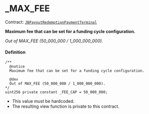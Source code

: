 # _MAX_FEE

Contract: [`JBPayoutRedemptionPaymentTerminal`](/dev/api/contracts/or-abstract/jbpayoutredemptionpaymentterminal/README.md)​‌

**Maximum fee that can be set for a funding cycle configuration.** 

_Out of MAX_FEE (50_000_000 / 1_000_000_000)._

#### Definition

```
/**
  @notice
  Maximum fee that can be set for a funding cycle configuration.

  @dev
  Out of MAX_FEE (50_000_000 / 1_000_000_000).
*/
uint256 private constant _FEE_CAP = 50_000_000;
```

* This value must be hardcoded.
* The resulting view function is private to this contract.

